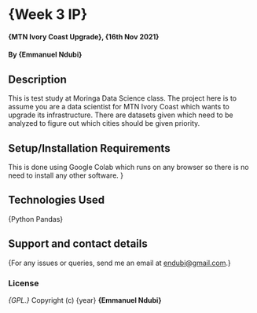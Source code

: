 # {Week 3 IP}
#### {MTN Ivory Coast Upgrade}, {16th Nov 2021}
#### By **{Emmanuel Ndubi}**
## Description
This is test study at Moringa Data Science class. The project here is to assume you are a data scientist for MTN Ivory Coast which wants to upgrade its infrastructure. There are datasets given which need to be analyzed to figure out which cities should be given priority. 
## Setup/Installation Requirements
This is done using Google Colab which runs on any browser so there is no need to install any other software.
}
## Technologies Used
{Python Pandas}
## Support and contact details
{For any issues or queries, send me an email at endubi@gmail.com.}
### License
*{GPL.}*
Copyright (c) {year} **{Emmanuel Ndubi}**